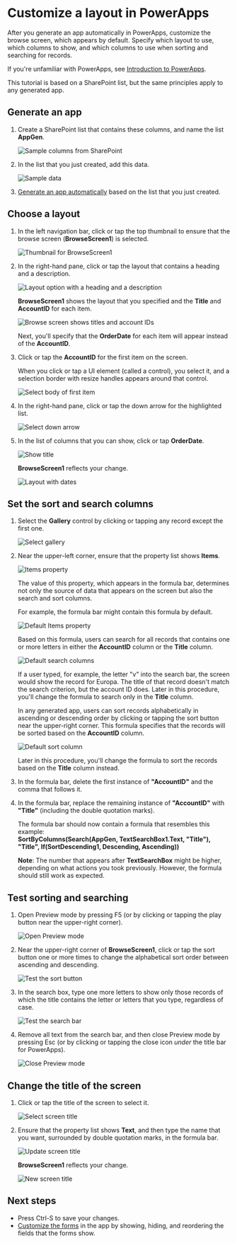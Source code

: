 <properties
   pageTitle="Customize a layout in PowerApps | Microsoft PowerApps"
   description="Specify which controls to show, which fields to show in each control, and which columns to use for sorting and searching for records."
   services=""
   suite="powerapps"
   documentationCenter="na"
   authors="aftowen"
   manager="erikre"
   editor=""
   tags=""/>

<tags
   ms.service="powerapps"
   ms.devlang="na"
   ms.topic="article"
   ms.tgt_pltfrm="na"
   ms.workload="na"
   ms.date="09/03/2016"
   ms.author="anneta"/>

# Customize a layout in PowerApps #
After you generate an app automatically in PowerApps, customize the browse screen, which appears by default. Specify which layout to use, which columns to show, and which columns to use when sorting and searching for records.

If you're unfamiliar with PowerApps, see [Introduction to PowerApps](getting-started.md).

This tutorial is based on a SharePoint list, but the same principles apply to any generated app.

## Generate an app ##
1. Create a SharePoint list that contains these columns, and name the list **AppGen**.

	![Sample columns from SharePoint](./media/customize-layout-sharepoint/list-columns.png)

1. In the list that you just created, add this data.

	![Sample data](./media/customize-layout-sharepoint/sample-data.png)

1. [Generate an app automatically](app-from-sharepoint.md) based on the list that you just created.

## Choose a layout ##
1. In the left navigation bar, click or tap the top thumbnail to ensure that the browse screen (**BrowseScreen1**) is selected.

	![Thumbnail for BrowseScreen1](./media/customize-layout-sharepoint/browse-thumbnail.png)

1. In the right-hand pane, click or tap the layout that contains a heading and a description.

	![Layout option with a heading and a description](./media/customize-layout-sharepoint/choose-layout.png)

	**BrowseScreen1** shows the layout that you specified and the **Title** and **AccountID** for each item.

	![Browse screen shows titles and account IDs](./media/customize-layout-sharepoint/browse-accountid.png)

	Next, you'll specify that the **OrderDate** for each item will appear instead of the **AccountID**.

1. Click or tap the **AccountID** for the first item on the screen.

	When you click or tap a UI element (called a control), you select it, and a selection border with resize handles appears around that control.

	![Select body of first item](./media/customize-layout-sharepoint/select-body.png)

1. In the right-hand pane, click or tap the down arrow for the highlighted list.

	![Select down arrow](./media/customize-layout-sharepoint/select-down-arrow.png)

1. In the list of columns that you can show, click or tap **OrderDate**.

	![Show title](./media/customize-layout-sharepoint/select-orderdate.png)

	**BrowseScreen1** reflects your change.

	![Layout with dates](./media/customize-layout-sharepoint/browse-dates.png)

## Set the sort and search columns ##
1. Select the **Gallery** control by clicking or tapping any record except the first one.

	![Select gallery](./media/customize-layout-sharepoint/select-gallery.png)

1. Near the upper-left corner, ensure that the property list shows **Items**.

	![Items property](./media/customize-layout-sharepoint/items-property.png)

	The value of this property, which appears in the formula bar, determines not only the source of data that appears on the screen but also the search and sort columns.

	For example, the formula bar might contain this formula by default.

	![Default Items property](./media/customize-layout-sharepoint/default-items.png)

	Based on this formula, users can search for all records that contains one or more letters in either the **AccountID** column or the **Title** column.

	![Default search columns](./media/customize-layout-sharepoint/default-search.png)

	If a user typed, for example, the letter "v" into the search bar, the screen would show the record for Europa. The title of that record doesn't match the search criterion, but the account ID does. Later in this procedure, you'll change the formula to search only in the **Title** column.

	In any generated app, users can sort records alphabetically in ascending or descending order by clicking or tapping the sort button near the upper-right corner. This formula specifies that the records will be sorted based on the **AccountID** column.

	![Default sort column](./media/customize-layout-sharepoint/default-sort.png)

	Later in this procedure, you'll change the formula to sort the records based on the **Title** column instead.

1. In the formula bar, delete the first instance of **"AccountID"** and the comma that follows it.

1. In the formula bar, replace the remaining instance of **"AccountID"** with **"Title"** (including the double quotation marks).

	The formula bar should now contain a formula that resembles this example:<br>
	**SortByColumns(Search(AppGen, TextSearchBox1.Text, "Title"), "Title", If(SortDescending1, Descending, Ascending))**

	**Note**: The number that appears after **TextSearchBox** might be higher, depending on what actions you took previously. However, the formula should still work as expected.

## Test sorting and searching ##
1. Open Preview mode by pressing F5 (or by clicking or tapping the play button near the upper-right corner).

	![Open Preview mode](./media/customize-layout-sharepoint/open-preview.png)

1. Near the upper-right corner of **BrowseScreen1**, click or tap the sort button one or more times to change the alphabetical sort order between ascending and descending.

	![Test the sort button](./media/customize-layout-sharepoint/test-sort.png)

1. In the search box, type one more letters to show only those records of which the title contains the letter or letters that you type, regardless of case.

	![Test the search bar](./media/customize-layout-sharepoint/test-search.png)

1. Remove all text from the search bar, and then close Preview mode by pressing Esc (or by clicking or tapping the close icon *under* the title bar for PowerApps).

	![Close Preview mode](./media/customize-layout-sharepoint/close-preview.png)

## Change the title of the screen ##
1. Click or tap the title of the screen to select it.

	![Select screen title](./media/customize-layout-sharepoint/select-screen-title.png)

1. Ensure that the property list shows **Text**, and then type the name that you want, surrounded by double quotation marks, in the formula bar.

	![Update screen title](./media/customize-layout-sharepoint/update-screen-title.png)

	**BrowseScreen1** reflects your change.

	![New screen title](./media/customize-layout-sharepoint/new-screen-title.png)

## Next steps ##
- Press Ctrl-S to save your changes.
- [Customize the forms](customize-forms-sharepoint.md) in the app by showing, hiding, and reordering the fields that the forms show.
